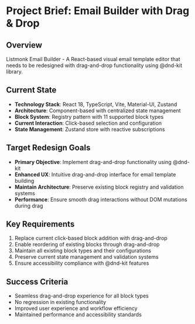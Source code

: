 # Project Brief: Email Builder with Drag & Drop

## Overview
Listmonk Email Builder - A React-based visual email template editor that needs to be redesigned with drag-and-drop functionality using @dnd-kit library.

## Current State
- **Technology Stack**: React 18, TypeScript, Vite, Material-UI, Zustand
- **Architecture**: Component-based with centralized state management
- **Block System**: Registry pattern with 11 supported block types
- **Current Interaction**: Click-based selection and configuration
- **State Management**: Zustand store with reactive subscriptions

## Target Redesign Goals
- **Primary Objective**: Implement drag-and-drop functionality using @dnd-kit
- **Enhanced UX**: Intuitive drag-and-drop interface for email template building
- **Maintain Architecture**: Preserve existing block registry and validation systems
- **Performance**: Ensure smooth drag interactions without DOM mutations during drag

## Key Requirements
1. Replace current click-based block addition with drag-and-drop
2. Enable reordering of existing blocks through drag-and-drop
3. Maintain all existing block types and their configurations
4. Preserve current state management and validation systems
5. Ensure accessibility compliance with @dnd-kit features

## Success Criteria
- Seamless drag-and-drop experience for all block types
- No regression in existing functionality
- Improved user experience and workflow efficiency
- Maintained performance and accessibility standards
